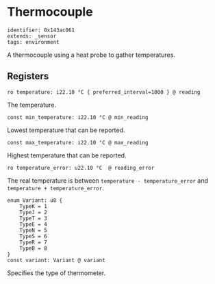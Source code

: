 # Thermocouple

    identifier: 0x143ac061
    extends: _sensor
    tags: environment

A thermocouple using a heat probe to gather temperatures.

## Registers

    ro temperature: i22.10 °C { preferred_interval=1000 } @ reading

The temperature.

    const min_temperature: i22.10 °C @ min_reading

Lowest temperature that can be reported.

    const max_temperature: i22.10 °C @ max_reading

Highest temperature that can be reported.

    ro temperature_error: u22.10 °C  @ reading_error

The real temperature is between `temperature - temperature_error` and `temperature + temperature_error`.

    enum Variant: u8 {
        TypeK = 1
        TypeJ = 2
        TypeT = 3
        TypeE = 4
        TypeN = 5
        TypeS = 6
        TypeR = 7
        TypeB = 8
    }
    const variant: Variant @ variant

Specifies the type of thermometer.
